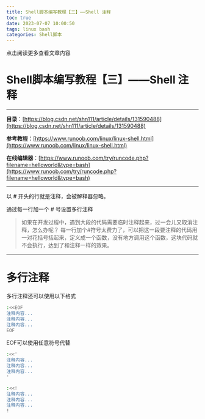 ```yaml
---
title: Shell脚本编写教程【三】——Shell 注释
toc: true
date: 2023-07-07 10:00:50
tags: linux bash
categories: Shell脚本
---
```


​​点击阅读更多查看文章内容<!--more-->

# Shell脚本编写教程【三】——Shell 注释
---
**目录**：[https://blog.csdn.net/shn111/article/details/131590488](https://blog.csdn.net/shn111/article/details/131590488)

**参考教程**：[https://www.runoob.com/linux/linux-shell.html](https://www.runoob.com/linux/linux-shell.html)

**在线编辑器**：[https://www.runoob.com/try/runcode.php?filename=helloworld&type=bash](https://www.runoob.com/try/runcode.php?filename=helloworld&type=bash)

---
以 # 开头的行就是注释，会被解释器忽略。

通过每一行加一个 # 号设置多行注释

>如果在开发过程中，遇到大段的代码需要临时注释起来，过一会儿又取消注释，怎么办呢？
每一行加个#符号太费力了，可以把这一段要注释的代码用一对花括号括起来，定义成一个函数，没有地方调用这个函数，这块代码就不会执行，达到了和注释一样的效果。

---
# 多行注释
多行注释还可以使用以下格式

```bash
:<<EOF
注释内容...
注释内容...
注释内容...
EOF
```

EOF可以使用任意符号代替

```bash
:<<'
注释内容...
注释内容...
注释内容...
'

:<<!
注释内容...
注释内容...
注释内容...
!
```
